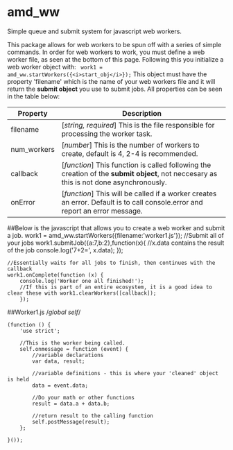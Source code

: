 # amd_ww
Simple queue and submit system for javascript web workers.

This package allows for web workers to be spun off with a series of simple commands. In order for web workers to work, you must define a web worker file, as seen at the bottom of this page. Following this you initialize a web worker object with:
   ``` work1 = amd_ww.startWorkers({<i>start_obj</i>});```
This object must have the property 'filename' which is the name of your web workers file and it will return the **submit object** you use to submit jobs. All properties can be seen in the table below:

|Property|Description|
|---------------|----------------|
|filename|[*string, required*] This is the file responsible for processing the worker task.|
|num_workers|[*number*] This is the number of workers to create, default is 4, 2-4 is recommended.|
|callback|[*function*] This function is called following the creation of the **submit object**, not neccesary as this is not done asynchronously.|
|onError|[*function*] This will be called if a worker creates an error. Default is to call console.error and report an error message.|

##Below is the javascript that allows you to create a web worker and submit a job.
    work1 = amd_ww.startWorkers({filename:'worker1.js'});
    //Submit all of your jobs
    work1.submitJob({a:7,b:2},function(x){
        //x.data contains the result of the job
        console.log('7+2=', x.data);
    });

    //Essentially waits for all jobs to finish, then continues with the callback
    work1.onComplete(function (x) {
        console.log('Worker one all finished!');
        //If this is part of an entire ecosystem, it is a good idea to clear these with work1.clearWorkers([callback]);
        });

##Worker1.js
    /*global self*/

    (function () {
        'use strict';

        //This is the worker being called.
        self.onmessage = function (event) {
            //variable declarations
            var data, result;

            //variable definitions - this is where your 'cleaned' object is held
            data = event.data;

            //Do your math or other functions
            result = data.a + data.b;

            //return result to the calling function
            self.postMessage(result);
        };

    }());


        

